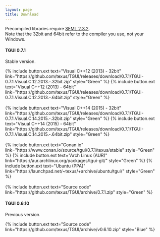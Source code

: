 ```yaml
---
layout: page
title: Download
---
```


Precompiled libraries require [SFML 2.3.2](http://www.sfml-dev.org/download/sfml/2.3.2/).  
Note that the 32bit and 64bit refer to the compiler you use, not your Windows.

<div>
  <h4 class="SmallBottomMargin">TGUI 0.7.1</h4>
  <p>Stable version.</p>
  {% include button.ext text="Visual C++12 (2013) - 32bit" link="https://github.com/texus/TGUI/releases/download/0.7.1/TGUI-0.7.1.Visual.C.12.2013.-.32bit.zip" style="Green" %}
  {% include button.ext text="Visual C++12 (2013) - 64bit" link="https://github.com/texus/TGUI/releases/download/0.7.1/TGUI-0.7.1.Visual.C.12.2013.-.64bit.zip" style="Green" %}<br><br>
  {% include button.ext text="Visual C++14 (2015) - 32bit" link="https://github.com/texus/TGUI/releases/download/0.7.1/TGUI-0.7.1.Visual.C.14.2015.-.32bit.zip" style="Green" %}
  {% include button.ext text="Visual C++14 (2015) - 64bit" link="https://github.com/texus/TGUI/releases/download/0.7.1/TGUI-0.7.1.Visual.C.14.2015.-.64bit.zip" style="Green" %}<br><br>
  {% include button.ext text="Conan.io" link="https://www.conan.io/source/tgui/0.7.1/texus/stable" style="Green" %}
  {% include button.ext text="Arch Linux (AUR)" link="https://aur.archlinux.org/packages/tgui-git/" style="Green" %}
  {% include button.ext text="Ubuntu (PPA)" link="https://launchpad.net/~texus/+archive/ubuntu/tgui/" style="Green" %}<br><br>
  {% include button.ext text="Source code" link="https://github.com/texus/TGUI/archive/0.7.1.zip" style="Green" %}
</div>

<div>
  <h4>TGUI 0.6.10</h4>
  <p>Previous version.</p>
  {% include button.ext text="Source code" link="https://github.com/texus/TGUI/archive/v0.6.10.zip" style="Blue" %}
</div>
